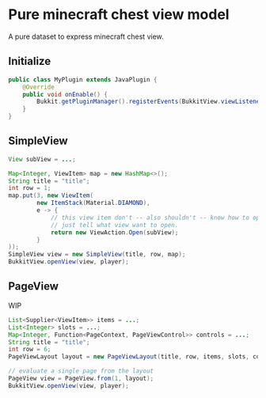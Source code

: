 # Pure minecraft chest view model

A pure dataset to express minecraft chest view.

## Initialize

```java
public class MyPlugin extends JavaPlugin {
    @Override
    public void onEnable() {
        Bukkit.getPluginManager().registerEvents(BukkitView.viewListener(this), this);
    }
}
```

## SimpleView

```java
View subView = ...;

Map<Integer, ViewItem> map = new HashMap<>();
String title = "title";
int row = 1;
map.put(3, new ViewItem(
        new ItemStack(Material.DIAMOND),
        e -> {
            // this view item don't -- also shouldn't -- know how to open view,
            // just tell what view want to open.
            return new ViewAction.Open(subView);
        }
));
SimpleView view = new SimpleView(title, row, map);
BukkitView.openView(view, player);
```

## PageView

WIP

```java
List<Supplier<ViewItem>> items = ...;
List<Integer> slots = ...;
Map<Integer, Function<PageContext, PageViewControl>> controls = ...;
String title = "title";
int row = 6;
PageViewLayout layout = new PageViewLayout(title, row, items, slots, controls);
```

```java
// evaluate a single page from the layout
PageView view = PageView.from(1, layout);
BukkitView.openView(view, player);
```
